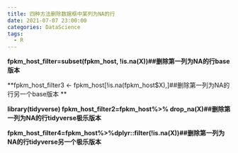 ```yaml
---
title: 四种方法删除数据框中某列为NA的行
date: 2021-07-07 23:00:00
categories: DataScience
tags:
  - R
---
```


**fpkm_host_filter=subset(fpkm_host, !is.na(X))##删除第一列为NA的行base版本**

**fpkm_host_filter3 <- fpkm_host[!is.na(fpkm_host$X),]##删除第一列为NA的行另一个base版本
**

**library(tidyverse)
fpkm_host_filter2=fpkm_host%>% drop_na(X)##删除第一列为NA的行tidyverse极乐版本**

**fpkm_host_filter4=fpkm_host%>%dplyr::filter(!is.na(X))##删除第一列为NA的行tidyverse另一个极乐版本**

